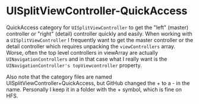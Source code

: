 UISplitViewController-QuickAccess
=================================

QuickAccess category for `UISplitViewController` to get the "left" (master) controller or "right" (detail) controller 
quickly and easily. When working with a `UISplitViewController` I frequently want to get the master controller or the
detail controller which requires unpacking the `viewControllers` array. Worse, often the top level controllers in
viewArray are actually `UINavigationControllers` and in that case what I really want is the `UINavigationController's
topViewcontroller` property.

Also note that the category files are named UISplitViewController+QuickAccess, but GitHub changed the + to a - in the
name. Personally I keep it in a folder with the + symbol, which is fine on HFS.
